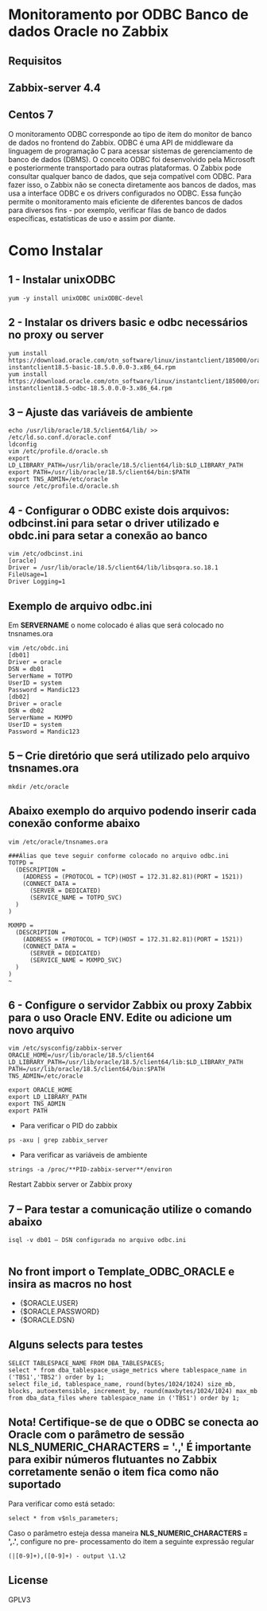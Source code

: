 # Monitoramento por ODBC Banco de dados Oracle no Zabbix

## Requisitos

## Zabbix-server 4.4
## Centos 7

O monitoramento ODBC corresponde ao tipo de item do monitor de banco de dados no frontend do Zabbix.
ODBC é uma API de middleware da linguagem de programação C para acessar sistemas de gerenciamento de banco de dados (DBMS). O conceito ODBC foi desenvolvido pela Microsoft e posteriormente transportado para outras plataformas.
O Zabbix pode consultar qualquer banco de dados, que seja compatível com ODBC. Para fazer isso, o Zabbix não se conecta diretamente aos bancos de dados, mas usa a interface ODBC e os drivers configurados no ODBC. Essa função permite o monitoramento mais eficiente de diferentes bancos de dados para diversos fins - por exemplo, verificar filas de banco de dados específicas, estatísticas de uso e assim por diante.

# Como Instalar 

## 1 - Instalar unixODBC 
```
yum -y install unixODBC unixODBC-devel
```

## 2 - Instalar os drivers basic e odbc necessários no proxy ou server 
```
yum install https://download.oracle.com/otn_software/linux/instantclient/185000/oracle-instantclient18.5-basic-18.5.0.0.0-3.x86_64.rpm
yum install https://download.oracle.com/otn_software/linux/instantclient/185000/oracle-instantclient18.5-odbc-18.5.0.0.0-3.x86_64.rpm
```

## 3 – Ajuste das variáveis de ambiente
```
echo /usr/lib/oracle/18.5/client64/lib/ >> /etc/ld.so.conf.d/oracle.conf
ldconfig
vim /etc/profile.d/oracle.sh
export LD_LIBRARY_PATH=/usr/lib/oracle/18.5/client64/lib:$LD_LIBRARY_PATH
export PATH=/usr/lib/oracle/18.5/client64/bin:$PATH
export TNS_ADMIN=/etc/oracle
source /etc/profile.d/oracle.sh
```
## 4 - Configurar o ODBC existe dois arquivos: **odbcinst.ini** para setar o driver utilizado e **obdc.ini** para setar a conexão ao banco
```
vim /etc/odbcinst.ini
[oracle]
Driver = /usr/lib/oracle/18.5/client64/lib/libsqora.so.18.1
FileUsage=1
Driver Logging=1
```
## Exemplo de arquivo odbc.ini 
Em **SERVERNAME** o nome colocado é alias que será colocado no tnsnames.ora
```
vim /etc/obdc.ini
[db01]
Driver = oracle
DSN = db01
ServerName = TOTPD
UserID = system
Password = Mandic123
[db02]
Driver = oracle
DSN = db02
ServerName = MXMPD
UserID = system
Password = Mandic123
```
## 5 – Crie diretório que será utilizado pelo arquivo tnsnames.ora 
```
mkdir /etc/oracle
```
## Abaixo exemplo do arquivo podendo inserir cada conexão conforme abaixo
```
vim /etc/oracle/tnsnames.ora

###Álias que teve seguir conforme colocado no arquivo odbc.ini
TOTPD =
  (DESCRIPTION =
    (ADDRESS = (PROTOCOL = TCP)(HOST = 172.31.82.81)(PORT = 1521))
    (CONNECT_DATA =
      (SERVER = DEDICATED)
      (SERVICE_NAME = TOTPD_SVC)
  )
)

MXMPD =
  (DESCRIPTION =
    (ADDRESS = (PROTOCOL = TCP)(HOST = 172.31.82.81)(PORT = 1521))
    (CONNECT_DATA =
      (SERVER = DEDICATED)
      (SERVICE_NAME = MXMPD_SVC)
  )
)
~
```
## 6 - Configure o servidor Zabbix ou proxy Zabbix para o uso Oracle ENV. Edite ou adicione um novo arquivo

```
vim /etc/sysconfig/zabbix-server
ORACLE_HOME=/usr/lib/oracle/18.5/client64
LD_LIBRARY_PATH=/usr/lib/oracle/18.5/client64/lib:$LD_LIBRARY_PATH
PATH=/usr/lib/oracle/18.5/client64/bin:$PATH
TNS_ADMIN=/etc/oracle

export ORACLE_HOME
export LD_LIBRARY_PATH
export TNS_ADMIN
export PATH
```
- Para verificar o PID do zabbix  
```
ps -axu | grep zabbix_server 
```
- Para verificar as variáveis de ambiente
```
strings -a /proc/**PID-zabbix-server**/environ 
```
Restart Zabbix server or Zabbix proxy

## 7 – Para testar a comunicação utilize o comando abaixo
```
isql -v db01 – DSN configurada no arquivo odbc.ini
 
```
## No front import o Template_ODBC_ORACLE e insira as macros no host
- {$ORACLE.USER} 
- {$ORACLE.PASSWORD}
- {$ORACLE.DSN}

## Alguns selects para testes
```
SELECT TABLESPACE_NAME FROM DBA_TABLESPACES;
select * from dba_tablespace_usage_metrics where tablespace_name in ('TBS1','TBS2') order by 1;
select file_id, tablespace_name, round(bytes/1024/1024) size_mb, blocks, autoextensible, increment_by, round(maxbytes/1024/1024) max_mb from dba_data_files where tablespace_name in ('TBS1') order by 1;
```
## Nota! Certifique-se de que o ODBC se conecta ao Oracle com o parâmetro de sessão NLS_NUMERIC_CHARACTERS = '.,' É importante para exibir números flutuantes no Zabbix corretamente senão o item fica como não suportado

Para verificar como está setado:
```
select * from v$nls_parameters;
```
Caso o parâmetro esteja dessa maneira **NLS_NUMERIC_CHARACTERS = ',.'**, configure no pre- processamento do item a seguinte expressão regular

```
(|[0-9]+),([0-9]+) - output \1.\2
```

## License
GPLV3
